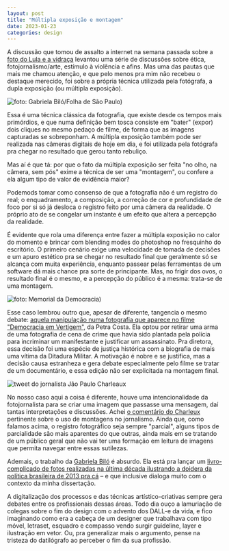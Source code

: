 ```yaml
---
layout: post
title: "Múltipla exposição e montagem"
date: 2023-01-23
categories: design
---
```


A discussão que tomou de assalto a internet na semana passada sobre a [foto do Lula e a vidraça](https://www1.folha.uol.com.br/poder/2023/01/foto-de-lula-com-vidro-trincado-mostra-que-planalto-resiste-apos-barbarie-em-brasilia.shtml) levantou uma série de discussões sobre ética, fotojornalismo/arte, estímulo à violência e afins. Mas uma das pautas que mais me chamou atenção, e que pelo menos pra mim não recebeu o destaque merecido, foi sobre a própria técnica utilizada pela fotógrafa, a dupla exposição (ou múltipla exposição).

![foto: Gabriela Biló/Folha de São Paulo)](/myblog/assets/lula_dupla_exposicao.png)

Essa é uma técnica clássica da fotografia, que existe desde os tempos mais primórdios, e que numa definição bem tosca consiste em "bater" (expor) dois cliques no mesmo pedaço de filme, de forma que as imagens capturadas se sobreponham. A múltipla exposição também pode ser realizada nas câmeras digitais de hoje em dia, e foi utilizada pela fotógrafa pra chegar no resultado que gerou tanto rebuliço.

Mas aí é que tá: por que o fato da múltipla exposição ser feita "no olho, na câmera, sem pós" exime a técnica de ser uma "montagem", ou confere a ela algum tipo de valor de evidência maior?

Podemods tomar como consenso de que a fotografia não é um registro do real; o enquadramento, a composição, a correção de cor e profundidade de foco por si só já desloca o registro feito por uma câmera da realidade. O próprio ato de se congelar um instante é um efeito que altera a percepção da realidade.

É evidente que rola uma diferença entre fazer a múltipla exposição no calor do momento e brincar com blending modes do photoshop no fresquinho do escritório. O primeiro cenário exige uma velocidade de tomada de decisões e um apuro estético pra se chegar no resultado final que geralmente só se alcança com muita experiência, enquanto passear pelas ferramentas de um software dá mais chance pra sorte de principante. Mas, no frigir dos ovos, o resultado final é o mesmo, e a percepção do público é a mesma: trata-se de uma montagem.

![foto: Memorial da Democracia)](/myblog/assets/pedro_omar.png)

Esse caso lembrou outro que, apesar de diferente, tangencia o mesmo debate: [aquela manipulação numa fotografia que aparece no filme "Democracia em Vertigem"](https://www1.folha.uol.com.br/poder/2019/07/petra-costa-adultera-foto-e-exclui-armas-em-cena-de-democracia-em-vertigem.shtml), da Petra Costa. Ela optou por retirar uma arma de uma fotografia de cena de crime que havia sido plantada pela polícia para incriminar um manifestante e justificar um assassinato. Pra diretora, essa decisão foi uma espécie de justiça histórica com a biografia de mais uma vítima da Ditadura Militar. A motivação é nobre e se justifica, mas a decisão causa estranheza e gera debate especialmente pelo filme se tratar de um documentário, e essa edição não ser explicitada na montagem final.

![tweet do jornalista Jão Paulo Charleaux](/myblog/assets/tweet_charleaux.png)

No nosso caso aqui a coisa é diferente, houve uma intencionalidade da fotojornalista para se criar uma imagem que passasse uma mensagem, daí tantas interpretações e discussões. Achei [o comentário do Charleux](https://twitter.com/jpcharleaux/status/1616189608991068161X) pertinente sobre o uso de montagens no jornalismo. Ainda que, como falamos acima, o registro fotográfico seja sempre "parcial", alguns tipos de parcialidade são mais aparentes do que outras, ainda mais em se tratando de um público geral que não vai ter uma formação em leitura de imagens que permita navegar entre essas sutilezas.

Ademais, o trabalho da [Gabriela Biló](https://www.instagram.com/gabriela.bilo/) é absurdo. Ela está pra lançar um [livro-complicado de fotos realizadas na última década ilustrando a doidera da política brasileira de 2013 pra cá](https://www.averdadevoslibertara.com.br/) – e que inclusive dialoga muito com o contexto da minha dissertação.

A digitalização dos processos e das técnicas artístico-criativas sempre gera debates entre os profissionais dessas áreas. Todo dia ouço a lamuriação de colegas sobre o fim do design com o advento dos DALL-e da vida, e fico imaginando como era a cabeça de um designer que trabalhava com tipo móvel, letraset, esquadro e compasso vendo surgir guideline, layer e ilustração em vetor. Ou, pra generalizar mais o argumento, pense na tristeza do datilógrafo ao perceber o fim da sua profissão.